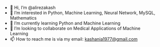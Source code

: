 - 👋 Hi, I’m @alirezakash
- 👀 I’m interested in Python, Machine Learning, Neural Network, MySQL, Mathematics
- 🌱 I’m currently learning Python and Machine Learning
- 💞️ I’m looking to collaborate on Medical Applications of Machine Learning
- 📫 How to reach me is via my email: kashania1977@gmail.com

<!---
alirezakash/alirezakash is a ✨ special ✨ repository because its `README.md` (this file) appears on your GitHub profile.
You can click the Preview link to take a look at your changes.
--->
